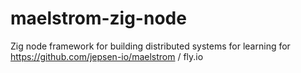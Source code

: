 # maelstrom-zig-node
Zig node framework for building distributed systems for learning for https://github.com/jepsen-io/maelstrom / fly.io 
